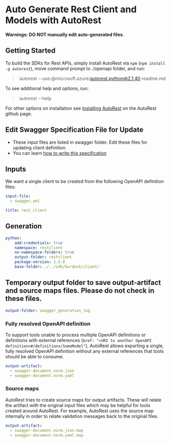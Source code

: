 # Auto Generate Rest Client and Models with AutoRest


**Warnings: DO NOT manually edit auto-generated files**.

## Getting Started

To build the SDKs for Rest APIs, simply install AutoRest via `npm` (`npm install -g autorest`), move command prompt to ./openapi folder, and run:
> `autorest --use:@microsoft.azure/autorest.python@2.1.40 readme.md


To see additional help and options, run:
> `autorest --help

For other options on installation see [Installing AutoRest](https://aka.ms/autorest/install) on the AutoRest github page.

## Edit Swagger Specification File for Update
- These input files are listed in swagger folder. Edit these files for updating client definition.
- You can learn [how to write this specification](https://github.com/Azure/autorest/blob/master/docs/developer/guide/defining-clients-swagger.md)

## Inputs
We want a single client to be created from the following OpenAPI definition files:

``` yaml
input-file:
  - swagger.yml
```
```yaml
title: rest_client
```

## Generation
```yaml
python:
    add-credentials: true
    namespace: restclient
    no-namespace-folders: true
    output-folder: restclient
    package-version: 1.5.0
    base-folder: ./../sdk/burdock/client/
```

## Temporary output folder to save output-artifact and source maps files. Please do not check in these files.

``` yaml
output-folder: swagger_generation_log
```



### Fully resolved OpenAPI definition

To support tools unable to process multiple OpenAPI definitions or definitions with external references (`$ref: "<URI to another OpenAPI definition>#/definitions/SomeModel"`), AutoRest allows exporting a single, fully resolved OpenAPI definition without any external references that tools should be able to consume.

``` yaml
output-artifact:
  - swagger-document.norm.json
  - swagger-document.norm.yaml
```

### Source maps

AutoRest tries to create source maps for output artifacts. These will relate the artifact with the original input files which may be helpful for tools created around AutoRest.
For example, AutoRest uses the source map internally in order to relate validation messages back to the original files.

``` yaml
output-artifact:
  - swagger-document.norm.json.map
  - swagger-document.norm.yaml.map
```

